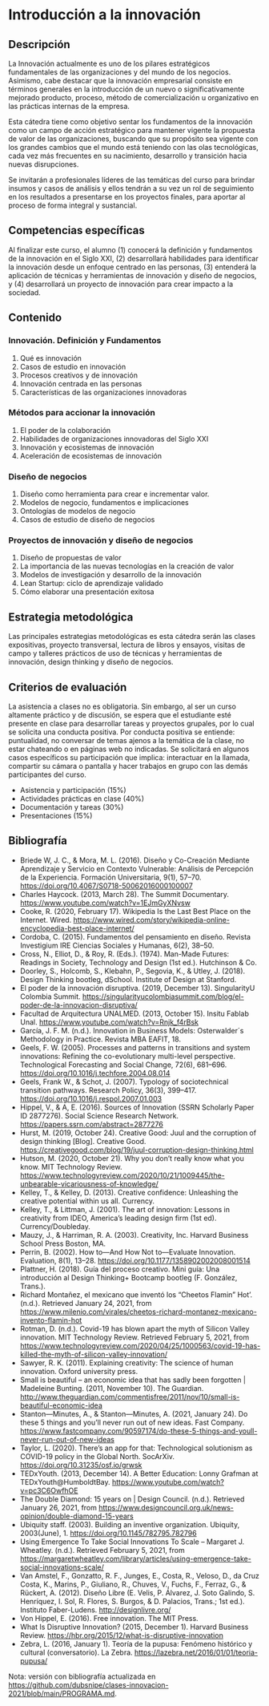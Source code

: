 # Introducción a la innovación

## Descripción
La Innovación actualmente es uno de los pilares estratégicos fundamentales de las organizaciones y del mundo de los negocios. Asimismo, cabe destacar que la innovación empresarial consiste en términos generales en la introducción de un nuevo o significativamente mejorado producto, proceso, método de comercialización u organizativo en las prácticas internas de la empresa.

Esta cátedra tiene como objetivo sentar los fundamentos de la innovación como un campo de acción estratégico para mantener vigente la propuesta de valor de las organizaciones, buscando que su propósito sea vigente con los grandes cambios que el mundo está teniendo con las olas tecnológicas, cada vez más frecuentes en su nacimiento, desarrollo y transición hacia nuevas disrupciones.

Se invitarán a profesionales líderes de las temáticas del curso para brindar insumos y casos de análisis y ellos tendrán a su vez un rol de seguimiento en los resultados a presentarse en los proyectos finales, para aportar al proceso de forma integral y sustancial.

## Competencias específicas
Al finalizar este curso, el alumno (1) conocerá la definición y fundamentos de la innovación en el Siglo XXI, (2) desarrollará habilidades para identificar la innovación desde un enfoque centrado en las personas, (3) entenderá la aplicación de técnicas y herramientas de innovación y diseño de negocios, y (4) desarrollará un proyecto de innovación para crear impacto a la sociedad.

## Contenido

### Innovación. Definición y Fundamentos
1. Qué es innovación
1. Casos de estudio en innovación
1. Procesos creativos y de innovación
1. Innovación centrada en las personas
1. Características de las organizaciones innovadoras

### Métodos para accionar la innovación
1. El poder de la colaboración
1. Habilidades de organizaciones innovadoras del Siglo XXI
1. Innovación y ecosistemas de innovación
1. Aceleración de ecosistemas de innovación

### Diseño de negocios
1. Diseño como herramienta para crear e incrementar valor.
2. Modelos de negocio, fundamentos e implicaciones
3. Ontologías de modelos de negocio
4. Casos de estudio de diseño de negocios

### Proyectos de innovación y diseño de negocios
1. Diseño de propuestas de valor
2. La importancia de las nuevas tecnologías en la creación de valor
3. Modelos de investigación y desarrollo de la innovación
4. Lean Startup: ciclo de aprendizaje validado
5. Cómo elaborar una presentación exitosa

## Estrategia metodológica
Las principales estrategias metodológicas es esta cátedra serán las clases expositivas, proyecto transversal, lectura de libros y ensayos, visitas de campo y talleres prácticos de uso de técnicas y herramientas de innovación, design thinking y diseño de negocios.

## Criterios de evaluación
 La asistencia a clases no es obligatoria. Sin embargo, al ser un curso altamente práctico y de discusión, se espera que el estudiante esté presente en clase para desarrollar tareas y proyectos grupales, por lo cual se solicita una conducta positiva. Por conducta positiva se entiende: puntualidad, no conversar de temas ajenos a la temática de la clase, no estar chateando o en páginas web no indicadas. Se solicitará en algunos casos específicos su participación que implica: interactuar en la llamada, compartir su cámara o pantalla y hacer trabajos en grupo con las demás participantes del curso.
 
* Asistencia y participación (15%)
* Actividades prácticas en clase (40%)
* Documentación y tareas (30%)
* Presentaciones (15%)

## Bibliografía

* Briede W, J. C., & Mora, M. L. (2016). Diseño y Co-Creación Mediante Aprendizaje y Servicio en Contexto Vulnerable: Análisis de Percepción de la Experiencia. Formación Universitaria, 9(1), 57–70. https://doi.org/10.4067/S0718-50062016000100007
* Charles Haycock. (2013, March 28). The Summit Documentary. https://www.youtube.com/watch?v=1EJmGyXNvsw
* Cooke, R. (2020, February 17). Wikipedia Is the Last Best Place on the Internet. Wired. https://www.wired.com/story/wikipedia-online-encyclopedia-best-place-internet/
* Cordoba, C. (2015). Fundamentos del pensamiento en diseño. Revista Investigium IRE Ciencias Sociales y Humanas, 6(2), 38–50.
* Cross, N., Elliot, D., & Roy, R. (Eds.). (1974). Man-Made Futures: Readings in Society, Technology and Design (1st ed.). Hutchinson & Co.
* Doorley, S., Holcomb, S., Klebahn, P., Segovia, K., & Utley, J. (2018). Design Thinking bootleg, dSchool. Institute of Design at Stanford.
* El poder de la innovación disruptiva. (2019, December 13). SingularityU Colombia Summit. https://singularityucolombiasummit.com/blog/el-poder-de-la-innovacion-disruptiva/
* Facultad de Arquitectura UNALMED. (2013, October 15). Insitu Fablab Unal. https://www.youtube.com/watch?v=Rnjk_f4rBsk
* García, J. F. M. (n.d.). Innovation in Business Models: Osterwalder´s Methodology in Practice. Revista MBA EAFIT, 18.
* Geels, F. W. (2005). Processes and patterns in transitions and system innovations: Refining the co-evolutionary multi-level perspective. Technological Forecasting and Social Change, 72(6), 681–696. https://doi.org/10.1016/j.techfore.2004.08.014
* Geels, Frank W., & Schot, J. (2007). Typology of sociotechnical transition pathways. Research Policy, 36(3), 399–417. https://doi.org/10.1016/j.respol.2007.01.003
* Hippel, V., & A, E. (2016). Sources of Innovation (SSRN Scholarly Paper ID 2877276). Social Science Research Network. https://papers.ssrn.com/abstract=2877276
* Hurst, M. (2019, October 24). Creative Good: Juul and the corruption of design thinking [Blog]. Creative Good. https://creativegood.com/blog/19/juul-corruption-design-thinking.html
* Hutson, M. (2020, October 21). Why you don’t really know what you know. MIT Technology Review. https://www.technologyreview.com/2020/10/21/1009445/the-unbearable-vicariousness-of-knowledge/
* Kelley, T., & Kelley, D. (2013). Creative confidence: Unleashing the creative potential within us all. Currency.
* Kelley, T., & Littman, J. (2001). The art of innovation: Lessons in creativity from IDEO, America’s leading design firm (1st ed). Currency/Doubleday.
* Mauzy, J., & Harriman, R. A. (2003). Creativity, Inc. Harvard Business School Press Boston, MA.
* Perrin, B. (2002). How to—And How Not to—Evaluate Innovation. Evaluation, 8(1), 13–28. https://doi.org/10.1177/1358902002008001514
* Plattner, H. (2018). Guía del proceso creativo. Mini guía: Una introducción al Design Thinking+ Bootcamp bootleg (F. González, Trans.).
* Richard Montañez, el mexicano que inventó los “Cheetos Flamin” Hot’. (n.d.). Retrieved January 24, 2021, from https://www.milenio.com/virales/cheetos-richard-montanez-mexicano-invento-flamin-hot
* Rotman, D. (n.d.). Covid-19 has blown apart the myth of Silicon Valley innovation. MIT Technology Review. Retrieved February 5, 2021, from https://www.technologyreview.com/2020/04/25/1000563/covid-19-has-killed-the-myth-of-silicon-valley-innovation/
* Sawyer, R. K. (2011). Explaining creativity: The science of human innovation. Oxford university press.
* Small is beautiful – an economic idea that has sadly been forgotten | Madeleine Bunting. (2011, November 10). The Guardian. http://www.theguardian.com/commentisfree/2011/nov/10/small-is-beautiful-economic-idea
* Stanton—Minutes, A., & Stanton—Minutes, A. (2021, January 24). Do these 5 things and you’ll never run out of new ideas. Fast Company. https://www.fastcompany.com/90597174/do-these-5-things-and-youll-never-run-out-of-new-ideas
* Taylor, L. (2020). There’s an app for that: Technological solutionism as COVID-19 policy in the Global North. SocArXiv. https://doi.org/10.31235/osf.io/grwsk
* TEDxYouth. (2013, December 14). A Better Education: Lonny Grafman at TEDxYouth@HumboldtBay. https://www.youtube.com/watch?v=pc3C6OwfhOE
* The Double Diamond: 15 years on | Design Council. (n.d.). Retrieved January 26, 2021, from https://www.designcouncil.org.uk/news-opinion/double-diamond-15-years
* Ubiquity staff. (2003). Building an inventive organization. Ubiquity, 2003(June), 1. https://doi.org/10.1145/782795.782796
* Using Emergence To Take Social Innovations To Scale – Margaret J. Wheatley. (n.d.). Retrieved February 5, 2021, from https://margaretwheatley.com/library/articles/using-emergence-take-social-innovations-scale/
* Van Amstel, F., Gonzatto, R. F., Junges, E., Costa, R., Veloso, D., da Cruz Costa, K., Marins, P., Giuliano, R., Chuves, V., Fuchs, F., Ferraz, G., & Rückert, A. (2012). Diseño Libre (E. Velis, P. Álvarez, J. Soto Galindo, S. Henríquez, I. Sol, R. Flores, S. Burgos, & D. Palacios, Trans.; 1st ed.). Instituto Faber-Ludens. http://designlivre.org/
* Von Hippel, E. (2016). Free innovation. The MIT Press.
* What Is Disruptive Innovation? (2015, December 1). Harvard Business Review. https://hbr.org/2015/12/what-is-disruptive-innovation
* Zebra, L. (2016, January 1). Teoría de la pupusa: Fenómeno histórico y cultural (conversatorio). La Zebra. https://lazebra.net/2016/01/01/teoria-pupusa/


Nota: versión con bibliografía actualizada en https://github.com/dubsnipe/clases-innovacion-2021/blob/main/PROGRAMA.md.
